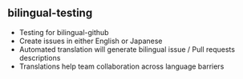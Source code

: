 ## bilingual-testing 
- Testing for bilingual-github
- Create issues in either English or Japanese
- Automated translation will generate bilingual issue / Pull requests descriptions
- Translations help team collaboration across language barriers

  

